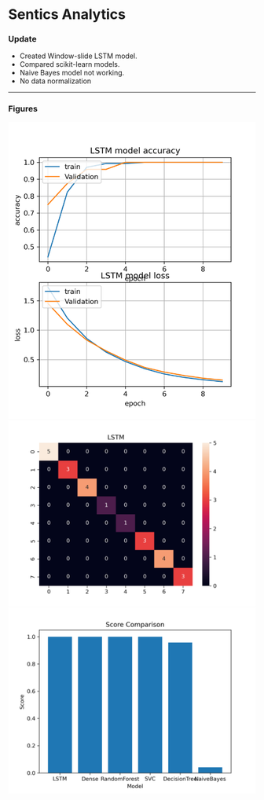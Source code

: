 # Sentics Analytics

### Update


- Created Window-slide LSTM model.
- Compared scikit-learn models.
- Naive Bayes model not working.
- No data normalization

---

### Figures


![](documentation/LSTM_learning_graph.png)
![](documentation/LSTM_confusion_matrix.png)
![](documentation/Score_comparison.png)